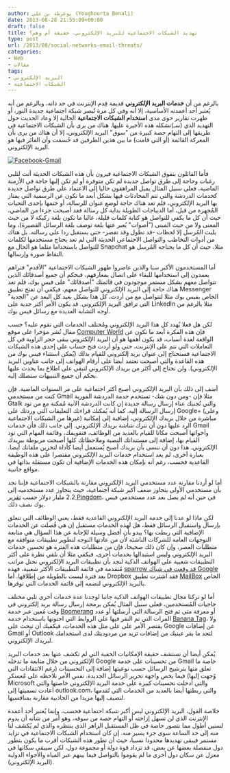 ```yaml
---
author: يوغرطة بن علي (Youghourta Benali)
date: 2013-08-28 21:55:09+00:00
draft: false
title: تهديد الشبكات الاجتماعية للبريد الإلكتروني، حقيقة أم وهم؟
type: post
url: /2013/08/social-networks-email-threats/
categories:
- Web
- مقالات
tags:
- البريد الإلكتروني
- الشبكات الاجتماعية
---
```


بالرغم من أن **خدمات البريد الإلكتروني** قديمة قِدم الإنترنت في حد ذاته، وبالرغم من أنه يُعتبر أحد أعمدته الأساسية، إلا أنه وفي كل مرة تُبصر شبكة اجتماعية جديدة النور، أو ظهرت تقارير حوى مدى **استخدام الشبكات الاجتماعية** الحالية إلا وعاد الحديث حول التهديد الذي (سـ)تشكله هذه الأخيرة عليها. هناك من يرى بأن الشبكات الاجتماعية في طريقها إلى التهام حصة كبيرة من "سوق" البريد الإلكتروني، إلا أن هناك من يرى بأن المعركة القائمة (أو التي قامت) ما بين هذين الطرفين قد حُسمت وأن الفائز فيها هو البريد الإلكتروني.




[![Facebook-Gmail](http://www.it-scoop.com/wp-content/uploads/2013/08/Facebook-Gmail.png)
](http://www.it-scoop.com/wp-content/uploads/2013/08/Facebook-Gmail.png)




فأما القائلون بتفوق الشبكات الاجتماعية فيرون بأن هذه الشبكات الحديثة أتت لتلبي رغبات وحاجة إلى طرق تواصل جديدة لم تكن متوفرة أو لم تكن إليها حاجة في الأزمنة الماضية، فعلى سبيل المثال يميل المراهقون حاليا إلى الاعتماد على طرق تواصل جديدة كخدمات الدردشة والتي تتم المحادثات فيها بشكل أبعد ما تكون عن الرسمية التي يمتاز بها البريد الإلكتروني، فلم تعد هناك حاجة لوضع عنوان للرسالة، أو ختمها بإحدى التحيات المُجهزة من قبل، أما الديباجات الطويلة بداية كل رسالة فقد أصبحت جزءا من الماضي، حيث أن كل ما يكفي للتواصل هو كتابة كلمات قليلة، غالبا ما تكون بلغة ركيكة لا من حيث المعنى ولا من حيث المبنى ("أصوات" يُعبر عنها بلغة توصف بلغة الرسائل القصيرة)، وما يلبث المُرسل إلا لحظات -قد تطول وقد تقصر- حتى يستقبل ردا على رسالته. بل هناك من أدوات التخاطب والتواصل الاجتماعي الحديثة التي لم تعد يحتاج مستخدمها لكلمات للتواصل باستخداما مثلما هو الحال مع Snapchat مثلا، حيث أن كل ما يحتاجه المُرسل هو التقاط صورة وإرسالها.




أما المستخدمون الأكبر سنا والذين عاصروا ظهور الشبكات الاجتماعية "الأقدم" فتراهم يعمدون إلى استخدامها للبقاء على اتصال بمعارفهم، فبحكم أن جميع أصدقائك الذين تتواصل معهم بشكل مستمر موجودون في قائمتك "أصدقائك" على فيس بوك، فلم تعد هناك حاجة إلى البريد الإلكتروني للتواصل معهم، فيكفي أن تفتح تطبيق Messenger الخاص بفيس بوك مثلا لتتواصل مع من أردت، كل هذا بشكل بعيد كل البعد عن "الجدية" التي ترافق البريد الإلكتروني. قد يكون الأمر أكثر جدية على LinkedIn مثلا بالرغم من أوجه التشابه العديدة مع رسائل فيس بوك.<!-- more -->




لكن هل فعلا يُهدد كل هذا البريد الإلكتروني ومُختلف الخدمات التي تقوم عليه؟ حسب مقال نُشر مؤخرا على موقع [Computer World](http://www.computerworld.com/s/article/9239684/The_social_network_wars_are_over._The_winner_email_) فإن هذه الفكرة أبعد ما تكون عن الواقعة لعدة أسباب، قد يكون أهمها هو أن البريد الإلكتروني يبقى حجر الزاوية في كل التعاملات التي تتم على الإنترنت، حتى ولو أردت فتح حساب على إحدى هذه الشبكات الاجتماعية فستحتاج إلى عنوان بريد إلكتروني للقيام بذلك (يُمكن استثناء فيس بوك من هذه القاعدة والتي أصبحت تعتمد أيضا على أرقام الهواتف إلى جانب عناوين البريد الإلكتروني). ولن تحتاج إلى أكثر من بريدك الإلكتروني لتبقى على اطلاع بما يحدث عليها بحكم أن جميع التنبيهات ستصلك إليه.




أضف إلى ذلك بأن البريد الإلكتروني أصبح أكثر اجتماعية على مر السنوات الماضية. فإن كنت من مستخدمي Gmail مثلا فإن -ومن دون شك- تستخدم خدمة الدردشة الفورية Gtalk والتي تُجنبك عناء إرسال رسالة جديدة إن كانت الدردشة الآنية مُمكنة مع من تود إرسال الرسالة إليه. كما أنه يُمكنك قراءتك التعليقات التي وردتك على Google+ (وعلى غيرها من الشبكات الاجتماعية) مباشرة من خلال بريدك الإلكتروني، إضافية إلى إمكانية الرد عليها دون أن تترك شاشة بريدك الإلكتروني. إلى جانب ذلك فأن خدمات Gmail وأخواتها أصبحت مكانا للقيام بالعديد من الوظائف، فتقويمك، وقائمة المهام التي تود القيام بها، إضافة إلى مستنداتك النصية وملاحظاتك كلها أصبحت مربوطة ببريدك الإلكتروني. هذا دون أن ننسى بأن بريدك أصبح يُستعمل أيضا كأداة لتخزين ملفاتك أيضا. بعبارة أخرى، لم يعد استخدام خدمات البريد الإلكتروني مقتصرا على هذه الوظيفة القاعدية فحسب، رغم أنه بإمكان هذه الخدمات الإضافية أن تكون مستقلة بذاتها في مواقع جانبية.




أما لو أردنا مقارنة عدد مستخدمي البريد الإلكتروني مقارنة بالشبكات الاجتماعية فإننا نجد بأن مستخدمي الأولى يتجاوز ضعف أكبر شبكة اجتماعية، حيث يتجاوز عدد مستخدميه إلى 2.2 مليار دولار حسب [تقرير Pingdom](http://royal.pingdom.com/2013/01/16/internet-2012-in-numbers/)، في حين أنه لم يصل بعد عدد مستخدمي فيس بوك نصف ذلك.




لكن ماذا لو عدنا إلى خدمة البريد الإلكتروني القاعدية فقط، يعني الوظائف التي تتعلق بإرسال واستقبال الرسائل فقط، هل لهذه الخدمات مستقبل إن هي فُصلت عن الخدمات الإضافية التي ربطت بها؟ يبدو بأن أفضل وسيلة للإجابة عن هذا السؤال هي متابعة التوجهات العامة للشركات الناشئة لأن من عادتها التوجه لتطوير تطبيقات متوافقة مع متطلبات العصر، وإن كان ذلك صحيحا، فإن من متطلبات هذه الفترة هو تحسين خدمات البريد الإلكتروني وليس استبدالها بخدمات أخرى، فيكفي مثلا أن نلقي نظرة على أكثر التطبيقات شعبية على الهواتف الذكية لنجد بأن تطبيقات البريد الإلكتروني تحتل مراتب مُتقدمة في قائمة التطبيقات الأكثر شعبية، فهذه [sparrow قد وقعت في شباك ](http://sprw.me/)[Google](http://sprw.me/) بعد فترة ليست بالطويلة من إطلاقها. أما Dropbox فقد اشترت تطبيق [MailBox](http://www.mailboxapp.com/) الخاص بالبريد الإلكتروني لتضمه إلى قائمة الخدمات التي توفرها.




أما لو تركنا مجال تطبيقات الهواتف الذكية جانبا لوجدنا عدة خدمات أخرى تلبي مختلف حاجيات المُستخدمين، فعلى سبيل المثال يُمكن برمجة إرسال رسالة بريد إلكتروني في وقت مُعين عبر خدمة [Boomerang](http://www.boomeranggmail.com/) أو معرفة متى تم فتح الرسالة التي أرسلتها أو عدد المرات التي تم النقر فيها على الروابط التي احتوتها باستخدام خدمة [Banana Tag](http://www.bananatag.com/)، ولا يقتصر الأمر على على مثل هذه الخدمات، فيكفيك أن تبحث على Google عن إضافات Gmail أو Outlook لتجد ما يقر عينيك من إضافات تزيد من مردوديتك لدى استخدامك لبريدك الإلكتروني.




يُمكن أيضا أن نستشف حقيقة الإمكانيات الخفية التي لم تكشف عنها بعد خدمات البريد الإلكتروني من خلال متابعة ما تدخله Google من تحسينات على خدمة Gmail خاصة ما تعلق منها بترشيح الرسائل حسب نوعيتها إضافة إلى التحسينات (رغم الانتقادات التي وُجهت إليها) فيما يخص واجهة تحرير الرسائل الجديدة. نفس الأمر نلاحظه على مُعسكر Microsoft والتي أدخلت تحسينات كبيرة على خدمة البريد الإلكتروني خاصتها والتي أعادت تسميتها إلى outlook.com، والتي ربطتها أيضا بالعديد من الخدمات التي تُقدمها لتضيف إليها مزيدا من الجاذبية مقارنة بمنافسيها.




خلاصة القول، البريد الإلكتروني ليس أكبر شبكة اجتماعية فحسب، وإنما يُعتبر أحد أعمدة الإنترنت الذي لن تسهل إزاحته أو التهام حصة من سوقه، وهو أمر من شأنه أن يدوم لسنين أطول مما نتصور خاصة في ظل المستقبل الزاهر الذي ينتظره والذي لم يُكشف لنا منه إلى حد الساعة سوى جزء يسير منه. إن كان استخدام الشبكات الاجتماعية في تزايد مستمر فيبقى تهديدها محدودا نسبيا، حيث أن تطور هذه الشبكات أقرب ما يكون بتطور دول منفصلة بعضها عن بعض، قد تزداد قوة دولة أو مجموعة دول، لكن سيبقى سكانها في معزل عن سكان دول أخرى ما لم يقوموا بالتواصل فيما بينهم عبر المياه والأجواء الدولية (البريد الإلكتروني).
